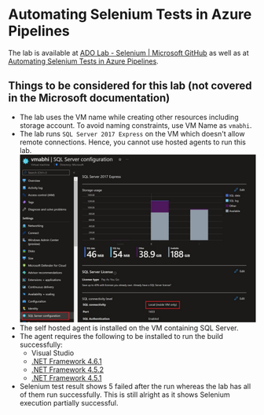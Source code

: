 # Automating Selenium Tests in Azure Pipelines

The lab is available at [ADO Lab - Selenium | Microsoft GitHub](https://github.com/microsoft/azuredevopslabs/tree/master/labs/vstsextend/selenium) as well as at [Automating Selenium Tests in Azure Pipelines](https://www.azuredevopslabs.com/labs/vstsextend/selenium/).

## Things to be considered for this lab (not covered in the Microsoft documentation)
* The lab uses the VM name while creating other resources including storage account. To avoid naming constraints, use VM Name as `vmabhi`.
* The lab runs `SQL Server 2017 Express` on the VM which doesn't allow remote connections. Hence, you cannot use hosted agents to run this lab.
![alt txt](/images/sql-express-on-vm.jpg)
* The self hosted agent is installed on the VM containing SQL Server. 
* The agent requires the following to be installed to run the build successfully:
    * Visual Studio
    * [.NET Framework 4.6.1](https://dotnet.microsoft.com/en-us/download/dotnet-framework/thank-you/net461-developer-pack-offline-installer)
    * [.NET Framework 4.5.2](https://dotnet.microsoft.com/en-us/download/dotnet-framework/thank-you/net452-developer-pack-offline-installer)
    * [.NET Framework 4.5.1](https://dotnet.microsoft.com/en-us/download/dotnet-framework/thank-you/net451-developer-pack-offline-installer)
* Selenium test result shows 5 failed after the run whereas the lab has all of them run successfully. This is still alright as it shows Selenium execution partially successful.
